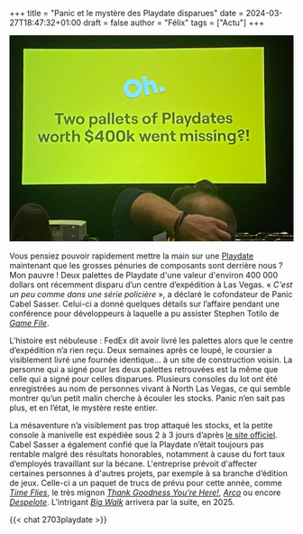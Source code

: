 +++
title = "Panic et le mystère des Playdate disparues"
date = 2024-03-27T18:47:32+01:00
draft = false
author = "Félix"
tags = ["Actu"]
+++ 

![Une image d’une conférence. On peut y lire le texte "Two pallets of Playdates worth $400k went missing?!"](playdate.jpg "Image : Game File.")

Vous pensiez pouvoir rapidement mettre la main sur une [Playdate](https://play.date) maintenant que les grosses pénuries de composants sont derrière nous ? Mon pauvre ! Deux palettes de Playdate d'une valeur d'environ 400 000 dollars ont récemment disparu d’un centre d’expédition à Las Vegas. « *C'est un peu comme dans une série policière* », a déclaré le cofondateur de Panic Cabel Sasser. Celui-ci a donné quelques détails sur l’affaire pendant une conférence pour développeurs à laquelle a pu assister Stephen Totilo de *[Game File](https://www.gamefile.news/p/playdate-missing-venba-jedi-survivor)*. 

L’histoire est nébuleuse : FedEx dit avoir livré les palettes alors que le centre d’expédition n’a rien reçu. Deux semaines après ce loupé, le coursier a visiblement livré une fournée identique… à un site de construction voisin. La personne qui a signé pour les deux palettes retrouvées est la même que celle qui a signé pour celles disparues. Plusieurs consoles du lot ont été enregistrées au nom de personnes vivant à North Las Vegas, ce qui semble montrer qu’un petit malin cherche à écouler les stocks. Panic n’en sait pas plus, et en l’état, le mystère reste entier.

La mésaventure n’a visiblement pas trop attaqué les stocks, et la petite console à manivelle est expédiée sous 2 à 3 jours d’après [le site officiel](https://shop.play.date). Cabel Sasser a également confié que la Playdate n’était toujours pas rentable malgré des résultats honorables, notamment à cause du fort taux d’employés travaillant sur la bécane. L'entreprise prévoit d'affecter certaines personnes à d'autres projets, par exemple à sa branche d’édition de jeux. Celle-ci a un paquet de trucs de prévu pour cette année, comme *[Time Flies](https://store.steampowered.com/app/2000120/Time_Flies/?l=french)*, le très mignon *[Thank Goodness You're Here!](https://store.steampowered.com/app/2366980/Thank_Goodness_Youre_Here/?curator_clanid=44044337)*, *[Arco](https://store.steampowered.com/app/2366970/Arco/)* ou encore *[Despelote](https://despelote.game)*. L’intrigant *[Big Walk](https://store.steampowered.com/app/1478500/Big_Walk/?curator_clanid=44044337)* arrivera par la suite, en 2025.

 {{< chat 2703playdate >}}
